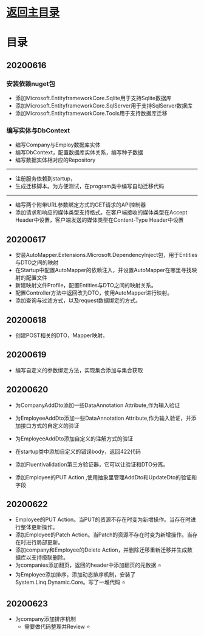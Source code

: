 # [返回主目录](Readme.md)<!-- omit in toc --> 

# 目录 <!-- omit in toc --> 



## 20200616

### 安装依赖nuget包

- 添加Microsoft.EntityframeworkCore.Sqlite用于支持Sqlite数据库
- 添加Microsoft.EntityframeworkCore.SqlServer用于支持SqlServer数据库
- 添加Microsoft.EntityframeworkCore.Tools用于支持数据库迁移
### 编写实体与DbContext
- 编写Company与Employ数据库实体
- 编写DbContext，配置数据库实体关系，编写种子数据
- 编写数据实体相对应的Repository

---
- 注册服务依赖到startup，
- 生成迁移脚本。为方便测试，在program类中编写自动迁移代码

---
- 编写两个附带URL参数绑定方式的GET请求的API控制器
- 添加请求和响应的媒体类型支持格式。在客户端接收的媒体类型在Accept Header中设置，客户端发送的媒体类型在Content-Type Header中设置

## 20200617
- 安装AutoMapper.Extensions.Microsoft.DependencyInject包，用于Entities与DTO之间的映射
- 在Startup中配置AutoMapper的依赖注入，并设置AutoMapper在哪里寻找映射的配置文件
- 新建映射文件Profile，配置Entities与DTO之间的映射关系。
- 配置Controller方法中返回改为DTO，使用AutoMapper进行映射。
- 添加查询与过滤方式，以及request数据绑定的方式。

## 20200618
- 创建POST相关的DTO，Mapper映射。

## 20200619
- 编写自定义的参数绑定方法，实现集合添加与集合获取

## 20200620
- 为CompanyAddDto添加一些DataAnnotation Attribute,作为输入验证
- 为EmployeeAddDto添加一些DataAnnotation Attribute,作为输入验证，并添加接口方式的自定义的验证
- 为EmployeeAddDto添加自定义的注解方式的验证
- 在startup类中添加自定义的错误body，返回422代码
- 添加Fluentivalidation第三方验证器，它可以让验证和DTO分离。

- 添加Employee的PUT Action ,使用抽象里管理AddDto和UpdateDto的验证和字段

## 20200622
- Employee的PUT Action。当PUT的资源不存在时变为新增操作。当存在时进行整体更新操作。
- 添加Employee的Patch Action。当Patch的资源不存在时变为新增操作。当存在时进行局部更新。
- 添加company和Employee的Delete Action，并删除迁移重新迁移并生成数据库以支持级联删除。
- 为companies添加翻页，返回的header中添加翻页的元数据 :star:
- 为Employee添加排序，添加动态排序机制，安装了System.Linq.Dynamic.Core。写了一堆代码 :star:

## 20200623
- 为company添加排序机制
  - 需要做代码整理并Review  :star: